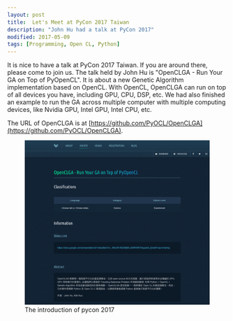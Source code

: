 ```yaml
---
layout: post
title:  Let's Meet at PyCon 2017 Taiwan
description: "John Hu had a talk at PyCon 2017"
modified: 2017-05-09
tags: [Programming, Open CL, Python]
---
```


It is nice to have a talk at PyCon 2017 Taiwan. If you are around there, please come to join us. The talk held by John Hu is "OpenCLGA - Run Your GA on Top of PyOpenCL". It is about a new Genetic Algorithm implementation based on OpenCL. With OpenCL, OpenCLGA can run on top of all devices you have, including GPU, CPU, DSP, etc. We had also finished an example to run the GA across multiple computer with multiple computing devices, like Nvidia GPU, Intel GPU, Intel CPU, etc.

The URL of OpenCLGA is at [https://github.com/PyOCL/OpenCLGA](https://github.com/PyOCL/OpenCLGA).

<figure>
    <a href="/images/opencl/pycon-2017.png">
        <img src="/images/opencl/pycon-2017-small.png" alt="The introduction of pycon 2017">
    </a>
    <figcaption>The introduction of pycon 2017</figcaption>
</figure>
